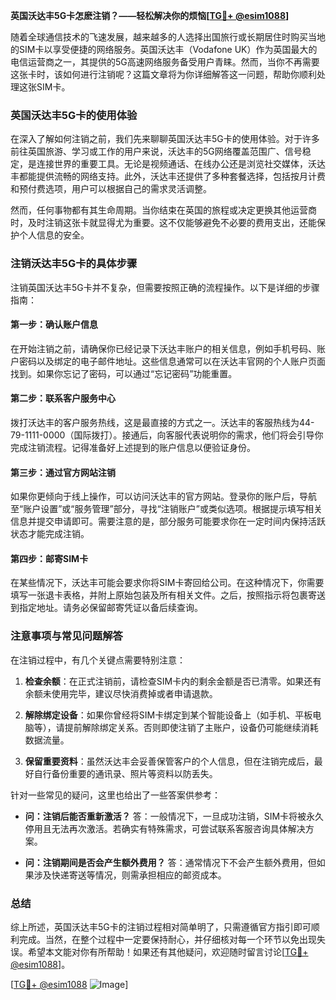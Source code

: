 **英国沃达丰5G卡怎麽注销？——轻松解决你的烦恼[[TG💪+ @esim1088](https://t.me/s/esim1088)]**

随着全球通信技术的飞速发展，越来越多的人选择出国旅行或长期居住时购买当地的SIM卡以享受便捷的网络服务。英国沃达丰（Vodafone UK）作为英国最大的电信运营商之一，其提供的5G高速网络服务备受用户青睐。然而，当你不再需要这张卡时，该如何进行注销呢？这篇文章将为你详细解答这一问题，帮助你顺利处理这张SIM卡。

### 英国沃达丰5G卡的使用体验

在深入了解如何注销之前，我们先来聊聊英国沃达丰5G卡的使用体验。对于许多前往英国旅游、学习或工作的用户来说，沃达丰的5G网络覆盖范围广、信号稳定，是连接世界的重要工具。无论是视频通话、在线办公还是浏览社交媒体，沃达丰都能提供流畅的网络支持。此外，沃达丰还提供了多种套餐选择，包括按月计费和预付费选项，用户可以根据自己的需求灵活调整。

然而，任何事物都有其生命周期。当你结束在英国的旅程或决定更换其他运营商时，及时注销这张卡就显得尤为重要。这不仅能够避免不必要的费用支出，还能保护个人信息的安全。

### 注销沃达丰5G卡的具体步骤

注销英国沃达丰5G卡并不复杂，但需要按照正确的流程操作。以下是详细的步骤指南：

#### 第一步：确认账户信息
在开始注销之前，请确保你已经记录下沃达丰账户的相关信息，例如手机号码、账户密码以及绑定的电子邮件地址。这些信息通常可以在沃达丰官网的个人账户页面找到。如果你忘记了密码，可以通过“忘记密码”功能重置。

#### 第二步：联系客户服务中心
拨打沃达丰的客户服务热线，这是最直接的方式之一。沃达丰的客服热线为44-79-1111-0000（国际拨打）。接通后，向客服代表说明你的需求，他们将会引导你完成注销流程。记得准备好上述提到的账户信息以便验证身份。

#### 第三步：通过官方网站注销
如果你更倾向于线上操作，可以访问沃达丰的官方网站。登录你的账户后，导航至“账户设置”或“服务管理”部分，寻找“注销账户”或类似选项。根据提示填写相关信息并提交申请即可。需要注意的是，部分服务可能要求你在一定时间内保持活跃状态才能完成注销。

#### 第四步：邮寄SIM卡
在某些情况下，沃达丰可能会要求你将SIM卡寄回给公司。在这种情况下，你需要填写一张退卡表格，并附上原始包装及所有相关文件。之后，按照指示将包裹寄送到指定地址。请务必保留邮寄凭证以备后续查询。

### 注意事项与常见问题解答

在注销过程中，有几个关键点需要特别注意：

1. **检查余额**：在正式注销前，请检查SIM卡内的剩余金额是否已清零。如果还有余额未使用完毕，建议尽快消费掉或者申请退款。
   
2. **解除绑定设备**：如果你曾经将SIM卡绑定到某个智能设备上（如手机、平板电脑等），请提前解除绑定关系。否则即使注销了主账户，设备仍可能继续消耗数据流量。

3. **保留重要资料**：虽然沃达丰会妥善保管客户的个人信息，但在注销完成后，最好自行备份重要的通讯录、照片等资料以防丢失。

针对一些常见的疑问，这里也给出了一些答案供参考：
- **问：注销后能否重新激活？**
   答：一般情况下，一旦成功注销，SIM卡将被永久停用且无法再次激活。若确实有特殊需求，可尝试联系客服咨询具体解决方案。
  
- **问：注销期间是否会产生额外费用？**
   答：通常情况下不会产生额外费用，但如果涉及快递寄送等情况，则需承担相应的邮资成本。

### 总结

综上所述，英国沃达丰5G卡的注销过程相对简单明了，只需遵循官方指引即可顺利完成。当然，在整个过程中一定要保持耐心，并仔细核对每一个环节以免出现失误。希望本文能对你有所帮助！如果还有其他疑问，欢迎随时留言讨论[[TG💪+ @esim1088](https://t.me/s/esim1088)]。

[[TG💪+ @esim1088](https://t.me/s/esim1088) ![Image](https://i.postimg.cc/4NQfJmqS/Snipaste-2025-05-13-00-14-12.png)]